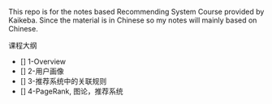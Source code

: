 This repo is for the notes based Recommending System Course provided by Kaikeba. Since the material is in Chinese so my notes will mainly based on Chinese.

课程大纲
- [] 1-Overview
- [] 2-用户画像
- [] 3-推荐系统中的关联规则
- [] 4-PageRank, 图论，推荐系统